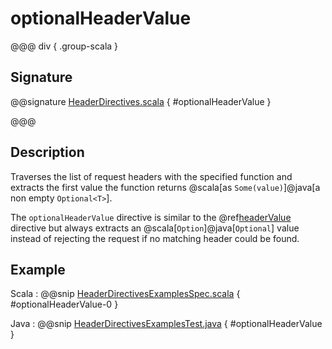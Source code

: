 # optionalHeaderValue

@@@ div { .group-scala }

## Signature

@@signature [HeaderDirectives.scala](/akka-http/src/main/scala/akka/http/scaladsl/server/directives/HeaderDirectives.scala) { #optionalHeaderValue }

@@@

## Description

Traverses the list of request headers with the specified function and extracts the first value the function returns
@scala[as `Some(value)`]@java[a non empty `Optional<T>`].

The `optionalHeaderValue` directive is similar to the @ref[headerValue](headerValue.md) directive but always extracts an @scala[`Option`]@java[`Optional`]
value instead of rejecting the request if no matching header could be found.

## Example

Scala
:  @@snip [HeaderDirectivesExamplesSpec.scala]($test$/scala/docs/http/scaladsl/server/directives/HeaderDirectivesExamplesSpec.scala) { #optionalHeaderValue-0 }

Java
:  @@snip [HeaderDirectivesExamplesTest.java]($test$/java/docs/http/javadsl/server/directives/HeaderDirectivesExamplesTest.java) { #optionalHeaderValue }
